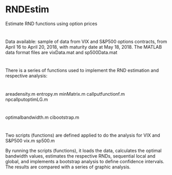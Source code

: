 # RNDEstim
Estimate RND functions using option prices
#
Data available: sample of data from VIX and S&P500 options contracts, from April 16 to April 20, 2018, 
with maturity date at May 18, 2018. The MATLAB data format files are vixData.mat and sp500Data.mat
#
There is a series of functions used to implement the RND estimation and respective analysis:
#
areadensity.m
entropy.m
minMatrix.m
callputfunctionf.m
npcallputoptimLG.m
#
optimalbandwidth.m
cibootstrap.m
#
#
Two scripts (functions) are defined applied to do the analysis for VIX and S&P500
vix.m
sp500.m

By running the scripts (functions), it loads the data, calculates the optimal
bandwidth values, estimates the respective RNDs, sequential local and global, and
implements a bootstrap analysis to define confidence intervals. The results are
compared with a series of graphic analysis.
